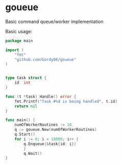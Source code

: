 # goueue
Basic command queue/worker implementation

Basic usage:
```go
package main

import (
	"fmt"
	"github.com/Gordy96/goueue"
)


type task struct {
	id	int
}

func (t *task) Handle() error {
	fmt.Printf("Task #%d is being handled", t.id)
	return nil
}

func main() {
	numOfWorkerRoutines := 10
	q := goueue.New(numOfWorkerRoutines)
	q.Start()
	for i := 0; i < 10000; i++ {
		q.Enqueue(&task{id: i})
    	}
    	q.Wait()
}
```
